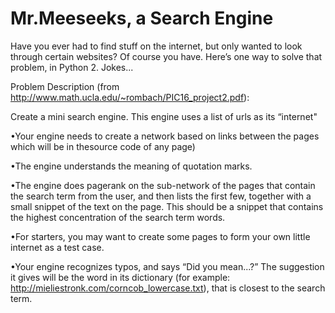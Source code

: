 # Mr.Meeseeks, a Search Engine


Have you ever had to find stuff on the internet, but only wanted to look through certain websites? Of course you have. Here’s one way to solve that problem, in Python 2.
Jokes...


Problem Description (from http://www.math.ucla.edu/~rombach/PIC16_project2.pdf):

Create a mini search engine. This engine uses a list of urls as its “internet"

•Your engine needs to create a network based on links between the pages which will be in thesource code of any page)

•The engine understands the meaning of quotation marks.

•The engine does pagerank on the sub-network of the pages that contain the search term from the user, and then lists the first few, together with a small snippet of the text on the page. This should be a snippet that contains the highest concentration of the search term words.

•For starters, you may want to create some pages to form your own little internet as a test case.

•Your engine recognizes typos, and says “Did you mean...?” The suggestion it gives will be the word in its dictionary (for example: http://mieliestronk.com/corncob_lowercase.txt), that is closest to the search term.

